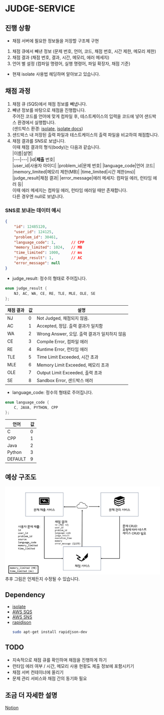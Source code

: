 # JUDGE-SERVICE
## 진행 상황  
* 채점 서버에 필요한 정보들을 저장할 구조체 구현  
1) 채점 큐에서 빼낸 정보 (문제 번호, 언어, 코드, 채점 번호, 시간 제한, 메모리 제한)  
2) 채점 결과 (채점 번호, 결과, 시간, 메모리, 에러 메세지)  
3) 언어 별 설정 (컴파일 명령어, 실행 명령어, 파일 확장자, 채점 기준)
* 현재 isolate 사용법 헤딩하며 알아보고 있습니다.    

## 채점 과정  
1) 채점 큐 (SQS)에서 채점 정보를 빼냅니다.
2) 빼낸 정보를 바탕으로 채점을 진행합니다.  
   주어진 코드를 언어에 맞게 컴파일 후, 테스트케이스의 입력을 코드에 넣어 샌드박스 환경에서 실행합니다.  
   (샌드박스 환경: [isolate](https://github.com/ioi/isolate), [isolate docs](https://www.ucw.cz/moe/isolate.1.html))  
3) 샌드박스 내 저장된 출력 파일과 테스트케이스의 출력 파일을 비교하여 채점합니다.  
4) 채점 결과를 SNS로 보냅니다.  
   이때 채점 결과의 형식(body)는 다음과 같습니다.  
   |이름|설명|  
   |---|---|
   |id|**제출** 번호|  
   |user_id|사용자 아이디|
   |problem_id|문제 번호|
   |language_code|언어 코드|
   |memory_limited|메모리 제한(MB)|
   |time_limited|시간 제한(ms)|
   |judge_result|채점 결과|
   |error_message|에러 메세지: 컴파일 에러, 런타임 에러 등|  
이때 에러 메세지는 컴파일 에러, 런타임 에러일 때만 존재합니다.  
다른 경우엔 null로 보냅니다.

### SNS로 보내는 데이터 예시
```json
{
    "id": 12485120,
    "user_id": 124125,
    "problem_id": 30461,
    "language_code": 1,       // CPP
    "memory_limited": 1024,   // MB
    "time_limited": 1000,     // ms
    "judge_result": 1,        // AC
    "error_message": null
}
```  
- judge_result: 정수의 형태로 주어집니다.
```cpp
enum judge_result {
    NJ, AC, WA, CE, RE, TLE, MLE, OLE, SE
};
```
|채점 결과| 값 | 설명|
|---|---|---|
|NJ|0|Not Judged, 채점되지 않음. |
|AC|1|Accepted, 정답. 출력 결과가 일치함|
|WA|2|Wrong Answer, 오답. 출력 결과가 일치하지 않음|
|CE|3|Compile Error, 컴파일 에러|
|RE|4|Runtime Error, 런타임 에러|
|TLE|5|Time Limit Exceeded, 시간 초과|
|MLE|6|Memory Limit Exceeded, 메모리 초과|
|OLE|7|Output Limit Exceeded, 출력 초과|
|SE|8|Sandbox Error, 샌드박스 에러|

- language_code: 정수의 형태로 주어집니다.
```cpp
enum language_code {
    C, JAVA, PYTHON, CPP
};
```
|언어| 값 |
|---|---|
|C|0|
|CPP|1|
|Java|2|
|Python|3|
|DEFAULT|9|

## 예상 구조도  
![예상 구조도](./images/architecture.png)
추후 그림은 언제든지 수정될 수 있습니다.  

## Dependency  
* [isolate](https://www.github.com/ioi/isolate)
* [AWS SQS](https://aws.amazon.com/ko/sqs/)
* [AWS SNS](https://aws.amazon.com/ko/sns/)
* [rapidjson](https://github.com/Tencent/rapidjson/)
  ```bash
  sudo apt-get install rapidjson-dev
  ```

## TODO
* 지속적으로 채점 큐를 확인하며 채점을 진행하게 하기
* 런타임 에러 여부 / 시간, 메모리 사용 현황도 제출 정보에 포함시키기
* 채점 서버 컨테이너에 올리기
* 문제 관리 서비스와 채점 간의 동기화 필요

## 조금 더 자세한 설명
 
[Notion](https://dripbox.notion.site/88eaba989d5e4a36a45771e835cb836f?pvs=4)

